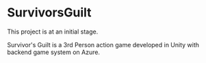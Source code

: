 # SurvivorsGuilt
This project is at an initial stage.  

Survivor's Guilt is a 3rd Person action game developed in Unity with backend game system on Azure.
